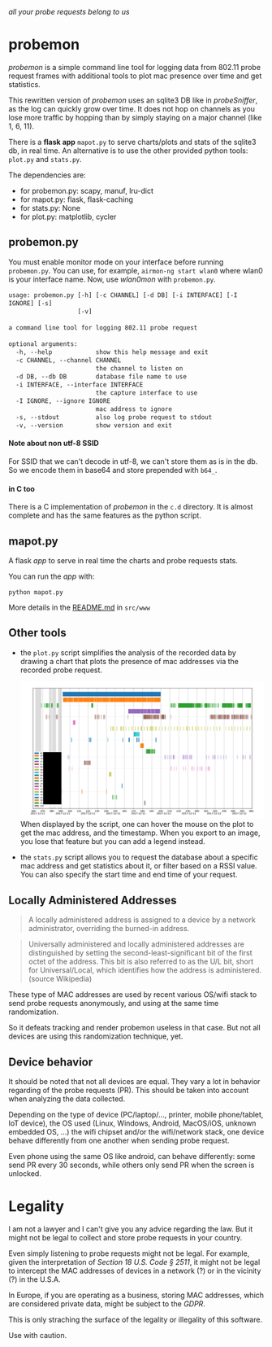 *all your probe requests belong to us*

# probemon
*probemon* is a simple command line tool for logging data from 802.11 probe request frames with  additional tools to plot mac presence over time and get statistics.

This rewritten version of *probemon* uses an sqlite3 DB like in *probeSniffer*, as the log can quickly grow over time. It does not hop on channels as you lose more traffic by hopping than by simply staying on a major channel (like 1, 6, 11).

There is a **flask app** `mapot.py` to serve charts/plots and stats of the sqlite3 db, in real time. An alternative is to use the other provided python tools: `plot.py` and `stats.py`.

The dependencies are:
* for probemon.py: scapy, manuf, lru-dict
* for mapot.py: flask, flask-caching
* for stats.py: None
* for plot.py: matplotlib, cycler

## probemon.py
You must enable monitor mode on your interface before running `probemon.py`. You can use, for example, `airmon-ng start wlan0` where wlan0 is your interface name. Now, use *wlan0mon* with `probemon.py`.

```
usage: probemon.py [-h] [-c CHANNEL] [-d DB] [-i INTERFACE] [-I IGNORE] [-s]
                   [-v]

a command line tool for logging 802.11 probe request

optional arguments:
  -h, --help            show this help message and exit
  -c CHANNEL, --channel CHANNEL
                        the channel to listen on
  -d DB, --db DB        database file name to use
  -i INTERFACE, --interface INTERFACE
                        the capture interface to use
  -I IGNORE, --ignore IGNORE
                        mac address to ignore
  -s, --stdout          also log probe request to stdout
  -v, --version         show version and exit
```

#### Note about non utf-8 SSID
For SSID that we can't decode in utf-8, we can't store them as is in the db. So we encode them in base64 and store prepended with `b64_`.

#### in C too
There is a C implementation of *probemon* in the `c.d` directory. It is almost complete and has the same features as the python script.

## mapot.py
A flask *app* to serve in real time the charts and probe requests stats.

You can run the *app* with:

    python mapot.py

More details in the [README.md](src/www/README.md) in `src/www`

## Other tools

- the `plot.py` script simplifies the analysis of the recorded data by drawing a chart that plots the presence of
mac addresses via the recorded probe request.

  ![Image of chart plotted with plot.py](screenshots/example.png)
  When displayed by the script, one can hover the mouse on the plot to get the mac address, and the timestamp.
When you export to an image, you lose that feature but you can add a legend instead.


 - the `stats.py` script allows you to request the database about a specific mac address and get statistics about it,
or filter based on a RSSI value. You can also specify the start time and end time of your request.

## Locally Administered Addresses

> A locally administered address is assigned to a device by a network administrator, overriding the burned-in address.

> Universally administered and locally administered addresses are distinguished by setting the second-least-significant bit of the first octet of the address. This bit is also referred to as the U/L bit, short for Universal/Local, which identifies how the address is administered.
(source Wikipedia)

These type of MAC addresses are used by recent various OS/wifi stack to send probe requests anonymously, and using at the same time randomization.

So it defeats tracking and render probemon useless in that case. But not all devices are using this randomization technique, yet.

## Device behavior
It should be noted that not all devices are equal. They vary a lot in behavior regarding of the probe requests (PR). This should be taken into account when analyzing the data collected.

Depending on the type of device (PC/laptop/..., printer, mobile phone/tablet, IoT device), the OS used (Linux, Windows, Android, MacOS/iOS, unknown embedded OS, ...) the wifi chipset and/or the wifi/network stack, one device behave differently from one another when sending probe request.

Even phone using the same OS like android, can behave differently: some send PR every 30 seconds, while others only send PR when the screen is unlocked.

# Legality

I am not a lawyer and I can't give you any advice regarding the law.
But it might not be legal to collect and store probe requests in your country.

Even simply listening to probe requests might not be legal. For example, given the interpretation of *Section 18 U.S. Code § 2511*, it might not be legal to intercept the MAC addresses of devices in a network (?) or in the vicinity (?) in the U.S.A.

In Europe, if you are operating as a business, storing MAC addresses, which are considered private data, might be subject to the *GDPR*.

This is only straching the surface of the legality or illegality of this software.

Use with caution.
